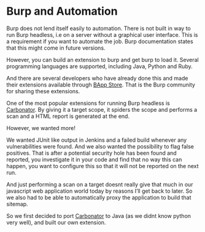 # Burp and Automation

Burp does not lend itself easily to automation. There is not built in way to run Burp headless, i.e on a server without a graphical user interface. This is a requirement if you want to automate the job. Burp documentation states that this might come in future versions. 

However, you can build an extension to burp and get burp to load it. Several programming languages are supported, including Java, Python and Ruby. 

And there are several developers who have already done this and made their extensions available through [BApp Store]. That is the Burp community for sharing these extensions. 

One of the most popular extensions for running Burp headless is [Carbonator]. By giving it a target scope, it spiders the scope and performs a scan and a HTML report is generated at the end.  

However, we wanted more!

We wanted JUnit like output in Jenkins and a failed build whenever any vulnerabilities were found. And we also wanted the possibility to flag false positives. That is after a potential security hole has been found and reported, you investigate it in your code and find that no way this can happen, you want to configure this so that it will not be reported on the next run. 

And just performing a scan on a target doesnt really give that much in our javascript web application world today by reasons I’ll get back to later. So we also had to be able to automatically proxy the application to build that sitemap. 

So we first decided to port [Carbonator] to Java (as we didnt know python very well), and built our own extension.

[Carbonator]: https://github.com/integrissecurity/carbonator
[BApp Store]: https://portswigger.net/bappstore